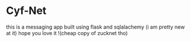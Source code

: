 # Cyf-Net
this is a messaging app built using flask and sqlalachemy (i am pretty new at it) hope you love it !(cheap copy of zucknet tho)
